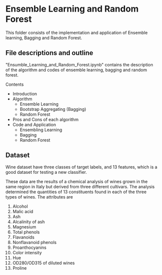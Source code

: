 # Ensemble Learning and Random Forest
This folder consists of the implementation and application of Ensemble learning, Bagging and Random Forest.

## File descriptions and outline

"Ensumble_Learning_and_Random_Forest.ipynb" contains the description of the algorithm and codes of ensemble learning, bagging and random forest.

Contents
- Introduction
- Algorithm
    - Ensemble Learning
    - Bootstrap Aggregating (Bagging)
    - Random Forest
- Pros and Cons of each algorithm
- Code and Application
    - Ensembling Learning
    - Bagging
    - Random Forest

## Dataset
Wine dataset have three classes of target labels, and 13 features, which is a good dataset for testing a new classifier.

These data are the results of a chemical analysis of wines grown in the same region in Italy but derived from three different cultivars. The analysis determined the quantities of 13 constituents found in each of the three types of wines.
The attributes are
1. Alcohol
2. Malic acid
3. Ash
4. Alcalinity of ash
5. Magnesium
6. Total phenols
7. Flavanoids
8. Nonflavanoid phenols
9. Proanthocyanins
10. Color intensity
11. Hue
12. OD280/OD315 of diluted wines
13. Proline